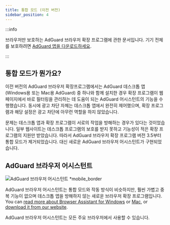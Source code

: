 ```yaml
---
title: 통합 모드 (이전 버전)
sidebar_position: 4
---
```


:::info

브라우저만 보호하는 AdGuard 브라우저 확장 프로그램에 관한 문서입니다. 기기 전체를 보호하려면 [AdGuard 앱을 다운로드하세요](https://agrd.io/download-kb-adblock).

:::

## 통합 모드가 뭔가요?

이전 버전의 AdGuard 브라우저 확장프로그램에서는 AdGuard 데스크톱 앱(Windows용 또는 Mac용 AdGuard) 중 하나와 함께 설치한 경우 확장 프로그램이 웹페이지에서 바로 필터링을 관리하는 데 도움이 되는 AdGuard 어시스턴트의 기능을 수행했습니다. 동시에 광고 차단 자체는 데스크톱 앱에서 완전히 제어했으며, 확장 프로그램과 해당 설정은 광고 차단에 아무런 역할을 하지 않았습니다.

문제는 데스크톱 앱과 확장 프로그램이 서로의 작업을 방해하는 경우가 있다는 것이었습니다. 일부 웹사이트는 데스크톱 프로그램의 보호를 받지 못하고 기능성이 적은 확장 프로그램의 지원만 받았습니다. 따라서 AdGuard 브라우저 확장 프로그램 버전 3.5부터 통합 모드가 제거되었습니다. 대신 새로운 AdGuard 브라우저 어시스턴트가 구현되었습니다.

## AdGuard 브라우저 어시스턴트

![AdGuard 브라우저 어시스턴트 *mobile_border](https://cdn.adtidy.org/content/kb/ad_blocker/browser_extension/ad_blocker_browser_extension_assistant.png)

AdGuard 브라우저 어시스턴트는 통합 모드와 작동 방식이 비슷하지만, 훨씬 가볍고 중복 기능이 없으며 데스크톱 앱을 방해하지 않는 새로운 브라우저 확장 프로그램입니다. You can [read more about Browser Assistant for Windows](/adguard-for-windows/browser-assistant) or [Mac](/adguard-for-mac/features/browser-assistant), or [download it from our website](https://adguard.com/adguard-assistant/overview.html).

AdGuard 브라우저 어시스턴트는 모든 주요 브라우저에서 사용할 수 있습니다.
